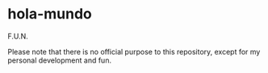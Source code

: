 # hola-mundo
F.U.N.  

Please note that there is no official purpose to this repository, except for my personal development and fun. 

